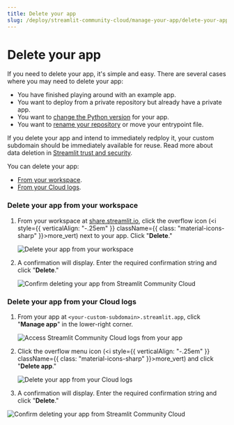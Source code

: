 ```yaml
---
title: Delete your app
slug: /deploy/streamlit-community-cloud/manage-your-app/delete-your-app
---
```


# Delete your app

If you need to delete your app, it's simple and easy. There are several cases where you may need to delete your app:

- You have finished playing around with an example app.
- You want to deploy from a private repository but already have a private app.
- You want to [change the Python version](/deploy/streamlit-community-cloud/manage-your-app/upgrade-python) for your app.
- You want to [rename your repository](/deploy/streamlit-community-cloud/manage-your-app/rename-your-app) or move your entrypoint file.

If you delete your app and intend to immediately redploy it, your custom subdomain should be immediately available for reuse. Read more about data deletion in [Streamlit trust and security](/deploy/streamlit-community-cloud/get-started/trust-and-security#data-deletion).

You can delete your app:

- [From your workspace](#delete-your-app-from-your-workspace).
- [From your Cloud logs](#delete-your-app-from-your-cloud-logs).

### Delete your app from your workspace

1. From your workspace at <a href="https://share.streamlit.io" target="_blank">share.streamlit.io</a>, click the overflow icon (<i style={{ verticalAlign: "-.25em" }} className={{ class: "material-icons-sharp" }}>more_vert</i>) next to your app. Click "**Delete**."

   ![Delete your app from your workspace](/images/streamlit-community-cloud/workspace-app-delete.png)

2. A confirmation will display. Enter the required confirmation string and click "**Delete**."

   <div style={{ maxWidth: '50%', margin: 'auto' }}>
   <Image src="/images/streamlit-community-cloud/workspace-app-delete-confirm.png" alt="Confirm deleting your app from Streamlit Community Cloud" width={1257} height={746} clean />
   </div>

### Delete your app from your Cloud logs

1. From your app at `<your-custom-subdomain>.streamlit.app`, click "**Manage app**" in the lower-right corner.

   ![Access Streamlit Community Cloud logs from your app](/images/streamlit-community-cloud/cloud-logs-open.png)

2. Click the overflow menu icon (<i style={{ verticalAlign: "-.25em" }} className={{ class: "material-icons-sharp" }}>more_vert</i>) and click "**Delete app**."

   ![Delete your app from your Cloud logs](/images/streamlit-community-cloud/cloud-logs-menu-delete.png)

3. A confirmation will display. Enter the required confirmation string and click "**Delete**."

<div style={{ maxWidth: '50%', margin: 'auto' }}>
<Image src="/images/streamlit-community-cloud/workspace-app-delete-confirm.png" alt="Confirm deleting your app from Streamlit Community Cloud" width={1257} height={746} clean />
</div>
